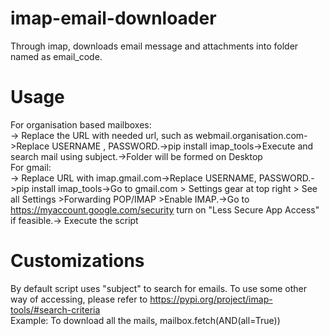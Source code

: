 # imap-email-downloader
Through imap, downloads email message and attachments into folder named as email_code.
# Usage
For organisation based mailboxes:\
-> Replace the URL with needed url, such as webmail.organisation.com\->Replace USERNAME , PASSWORD.\->pip install imap_tools\->Execute and search mail using subject.\->Folder will be formed on Desktop\
For gmail:\
-> Replace URL with imap.gmail.com\->Replace USERNAME, PASSWORD.\->pip install imap_tools\->Go to gmail.com > Settings gear at top right > See all Settings >Forwarding POP/IMAP >Enable IMAP.\->Go to https://myaccount.google.com/security turn on "Less Secure App Access" if feasible.\-> Execute the script
# Customizations
By default script uses "subject" to search for emails. To use some other way of accessing, please refer to https://pypi.org/project/imap-tools/#search-criteria \
Example: To download all the mails, mailbox.fetch(AND(all=True))
